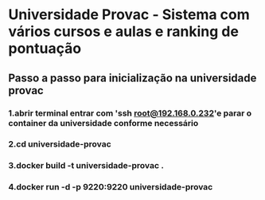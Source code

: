 # Universidade Provac - Sistema com vários cursos e aulas e ranking de pontuação

## Passo a passo para inicialização na universidade provac

### 1.abrir terminal entrar com 'ssh root@192.168.0.232'e parar o container da universidade conforme necessário
### 2.cd universidade-provac
### 3.docker build -t universidade-provac .
### 4.docker run -d -p 9220:9220 universidade-provac